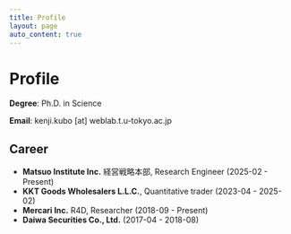 ```yaml
---
title: Profile
layout: page
auto_content: true
---
```


# Profile

**Degree**: Ph.D. in Science

**Email**: kenji.kubo [at] weblab.t.u-tokyo.ac.jp

<div class="social-links">
  <a href="https://x.com/richwomanbtc" target="_blank" title="Twitter/X"><i class="fab fa-twitter"></i></a>
  <a href="https://www.youtube.com/@richwomanbtc4675" target="_blank" title="YouTube"><i class="fab fa-youtube"></i></a>
  <a href="https://github.com/richwomanbtc" target="_blank" title="GitHub"><i class="fab fa-github"></i></a>
</div>

## Career

- **Matsuo Institute Inc.** 経営戦略本部, Research Engineer (2025-02 - Present)
- **KKT Goods Wholesalers L.L.C.**, Quantitative trader (2023-04 - 2025-02)
- **Mercari Inc.** R4D, Researcher (2018-09 - Present)
- **Daiwa Securities Co., Ltd.** (2017-04 - 2018-08)

